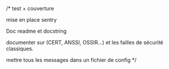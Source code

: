 /*
test + couverture 

mise en place sentry

Doc readme et docstring


documenter sur  (CERT, ANSSI, OSSIR…) et les failles de sécurité classiques.

mettre tous les messages dans un fichier de config
*/